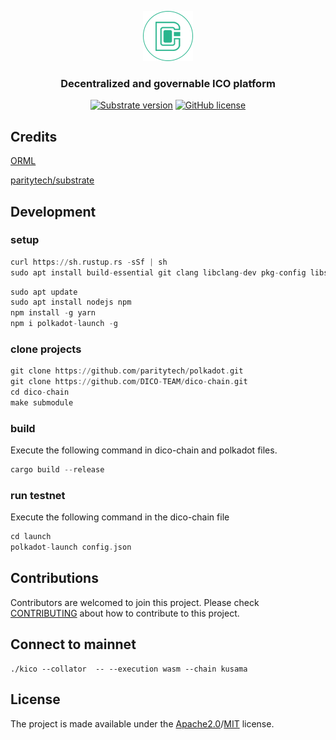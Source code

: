 <p align="center">
  <img src="docs/assets/dico-logo-small.png?raw=true" alt="image"/>
</p>

<h3 align="center">Decentralized and governable ICO platform</h3>

<div align="center">


[![Substrate version](https://img.shields.io/badge/Substrate-3.0.0-brightgreen?logo=Parity%20Substrate)](https://substrate.dev/)
[![GitHub license](https://img.shields.io/badge/license-MIT%2FApache2-blue)](LICENSE)

</div>


## Credits

[ORML](https://github.com/open-web3-stack/open-runtime-module-library)

[paritytech/substrate](https://github.com/paritytech/substrate)

## Development
### setup
```asm
curl https://sh.rustup.rs -sSf | sh
sudo apt install build-essential git clang libclang-dev pkg-config libssl-dev
```
```asm
sudo apt update
sudo apt install nodejs npm
npm install -g yarn
npm i polkadot-launch -g
```
### clone projects
```asm
git clone https://github.com/paritytech/polkadot.git 
git clone https://github.com/DICO-TEAM/dico-chain.git
cd dico-chain
make submodule
```
### build 
Execute the following command in dico-chain and polkadot files.
```asm
cargo build --release
```
### run testnet
Execute the following command in the dico-chain file
```asm
cd launch
polkadot-launch config.json
```
### 
## Contributions

Contributors are welcomed to join this project. Please check [CONTRIBUTING](./.github/CONTRIBUTING.md) about how to contribute
to this project.

## Connect to mainnet

```angular2html
./kico --collator  -- --execution wasm --chain kusama
```

## License

The project is made available under the [Apache2.0](./LICENSE-APACHE)/[MIT](./LICENSE-MIT) license.
